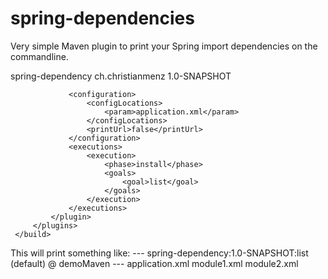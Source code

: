 # spring-dependencies

Very simple Maven plugin to print your Spring import dependencies on the commandline.

  <build>
         <plugins>
             <plugin>
                 <artifactId>spring-dependency</artifactId>
                 <groupId>ch.christianmenz</groupId>
                 <version>1.0-SNAPSHOT</version>      
                 
                 <configuration>
                     <configLocations>
                         <param>application.xml</param>
                     </configLocations>
                     <printUrl>false</printUrl>
                 </configuration>    
                 <executions>
                     <execution>
                         <phase>install</phase>
                         <goals>
                             <goal>list</goal>
                         </goals>
                     </execution>
                 </executions>                   
             </plugin>
         </plugins>
     </build>
This will print something like:
--- spring-dependency:1.0-SNAPSHOT:list (default) @ demoMaven ---
application.xml
  module1.xml
    module2.xml
